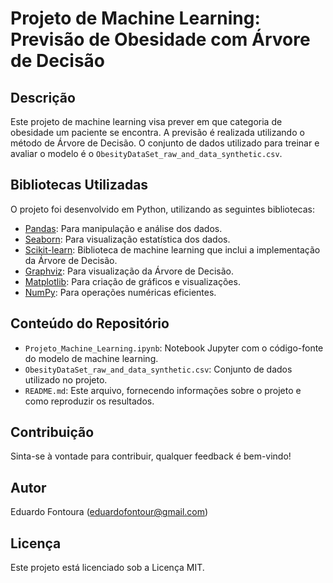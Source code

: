 # Projeto de Machine Learning: Previsão de Obesidade com Árvore de Decisão

## Descrição

Este projeto de machine learning visa prever em que categoria de obesidade um paciente se encontra. A previsão é realizada utilizando o método de Árvore de Decisão. O conjunto de dados utilizado para treinar e avaliar o modelo é o `ObesityDataSet_raw_and_data_synthetic.csv`.

## Bibliotecas Utilizadas

O projeto foi desenvolvido em Python, utilizando as seguintes bibliotecas:

- [Pandas](https://pandas.pydata.org/): Para manipulação e análise dos dados.
- [Seaborn](https://seaborn.pydata.org/): Para visualização estatística dos dados.
- [Scikit-learn](https://scikit-learn.org/stable/): Biblioteca de machine learning que inclui a implementação da Árvore de Decisão.
- [Graphviz](https://graphviz.gitlab.io/): Para visualização da Árvore de Decisão.
- [Matplotlib](https://matplotlib.org/): Para criação de gráficos e visualizações.
- [NumPy](https://numpy.org/): Para operações numéricas eficientes.

## Conteúdo do Repositório

- `Projeto_Machine_Learning.ipynb`: Notebook Jupyter com o código-fonte do modelo de machine learning.
- `ObesityDataSet_raw_and_data_synthetic.csv`: Conjunto de dados utilizado no projeto.
- `README.md`: Este arquivo, fornecendo informações sobre o projeto e como reproduzir os resultados.

## Contribuição

Sinta-se à vontade para contribuir, qualquer feedback é bem-vindo!

## Autor

Eduardo Fontoura (eduardofontour@gmail.com)

## Licença

Este projeto está licenciado sob a Licença MIT.
